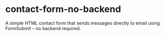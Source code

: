 # contact-form-no-backend
A simple HTML contact form that sends messages directly to email using FormSubmit – no backend required.
